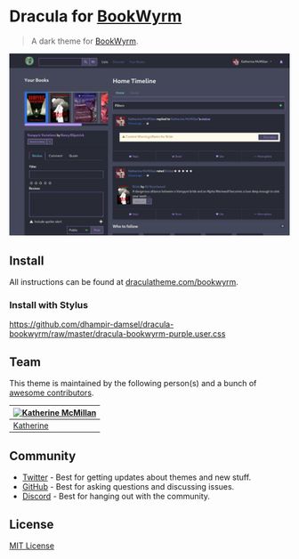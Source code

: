 # Dracula for [BookWyrm](https://joinbookwyrm.com)

> A dark theme for [BookWyrm]([https://foobar.com](https://joinbookwyrm.com)).

![Screenshot](./screenshot.png)

## Install

All instructions can be found at [draculatheme.com/bookwyrm](https://draculatheme.com/bookwyrm).

### Install with Stylus
https://github.com/dhampir-damsel/dracula-bookwyrm/raw/master/dracula-bookwyrm-purple.user.css

## Team

This theme is maintained by the following person(s) and a bunch of [awesome contributors](https://github.com/dracula/bookwyrm/graphs/contributors).

| [![Katherine McMillan](https://github.com/dhampir-damsel.png?size=100)](https://github.com/dhampir-damsel)
| ----------------------------------------------------------------------------------------
| [Katherine](https://github.com/dhampir-damsel)

## Community

- [Twitter](https://twitter.com/draculatheme) - Best for getting updates about themes and new stuff.
- [GitHub](https://github.com/dracula/dracula-theme/discussions) - Best for asking questions and discussing issues.
- [Discord](https://draculatheme.com/discord-invite) - Best for hanging out with the community.

## License

[MIT License](./LICENSE)
